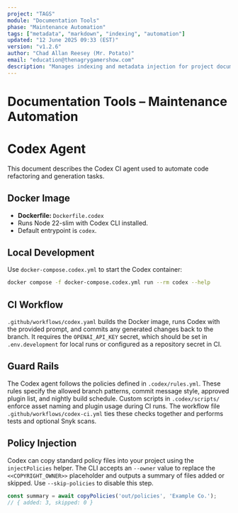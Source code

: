 ```yaml
---
project: "TAGS"
module: "Documentation Tools"
phase: "Maintenance Automation"
tags: ["metadata", "markdown", "indexing", "automation"]
updated: "12 June 2025 09:33 (EST)"
version: "v1.2.6"
author: "Chad Allan Reesey (Mr. Potato)"
email: "education@thenagrygamershow.com"
description: "Manages indexing and metadata injection for project documentation."
---
```


# Documentation Tools – Maintenance Automation
<!--
Project: DevOnboarder
File: codex.md
Purpose: Codex CI agent configuration
Updated: 16 Jul 2025 00:00 (EST)
Version: v1.1.0
-->
<!-- PATCHED v0.5.9 docs/codex.md — Document Codex CI workflow -->

<!-- PATCHED v0.5.21 docs/codex.md — Add guard rails summary -->

# Codex Agent

This document describes the Codex CI agent used to automate code
refactoring and generation tasks.

## Docker Image

- **Dockerfile:** `Dockerfile.codex`
- Runs Node 22-slim with Codex CLI installed.
- Default entrypoint is `codex`.

## Local Development

Use `docker-compose.codex.yml` to start the Codex container:

```bash
docker compose -f docker-compose.codex.yml run --rm codex --help
```

## CI Workflow

`.github/workflows/codex.yaml` builds the Docker image, runs Codex with
the provided prompt, and commits any generated changes back to the
branch. It requires the `OPENAI_API_KEY` secret, which should be set in
`.env.development` for local runs or configured as a repository secret
in CI.

## Guard Rails

The Codex agent follows the policies defined in `.codex/rules.yml`. These rules
specify the allowed branch patterns, commit message style, approved plugin list,
and nightly build schedule. Custom scripts in `.codex/scripts/` enforce asset
naming and plugin usage during CI runs. The workflow file
`.github/workflows/codex-ci.yml` ties these checks together and performs tests
and optional Snyk scans.

## Policy Injection

Codex can copy standard policy files into your project using the
`injectPolicies` helper. The CLI accepts an `--owner` value to replace the
`<<COPYRIGHT_OWNER>>` placeholder and outputs a summary of files added or
skipped. Use `--skip-policies` to disable this step.

```ts
const summary = await copyPolicies('out/policies', 'Example Co.');
// { added: 3, skipped: 0 }
```
